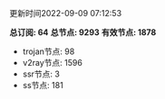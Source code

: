 更新时间2022-09-09 07:12:53

**总订阅: 64**
**总节点: 9293**
**有效节点: 1878**
- trojan节点: 98
- v2ray节点: 1596
- ssr节点: 3
- ss节点: 181
